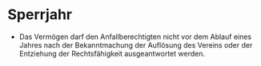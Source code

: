 # Sperrjahr

- Das Vermögen darf den Anfallberechtigten nicht vor dem Ablauf eines Jahres nach der Bekanntmachung der Auflösung des Vereins oder der Entziehung der Rechtsfähigkeit ausgeantwortet werden.

